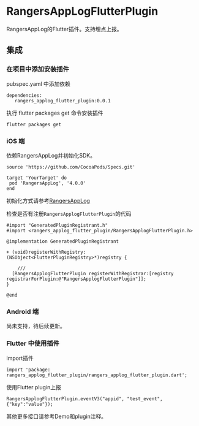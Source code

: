 # RangersAppLogFlutterPlugin

 RangersAppLog的Flutter插件。支持埋点上报。
 
##  集成

### 在项目中添加安装插件
pubspec.yaml 中添加依赖
 
 ```
 dependencies:
 	rangers_applog_flutter_plugin:0.0.1
 ```
 
 执行 flutter packages get 命令安装插件
 ```
 flutter packages get  
```

### iOS 端
 
依赖RangersAppLog并初始化SDK。
 
 ```
source 'https://github.com/CocoaPods/Specs.git'

target 'YourTarget' do
  pod 'RangersAppLog', '4.0.0'
end
 ```
初始化方式请参考[RangersAppLog](https://github.com/bytedance/RangersAppLog)
 
检查是否有注册`RangersApplogFlutterPlugin`的代码
 
```
#import "GeneratedPluginRegistrant.h"
#import <rangers_applog_flutter_plugin/RangersApplogFlutterPlugin.h>

@implementation GeneratedPluginRegistrant

+ (void)registerWithRegistry:(NSObject<FlutterPluginRegistry>*)registry {

	/// 
  [RangersApplogFlutterPlugin registerWithRegistrar:[registry registrarForPlugin:@"RangersApplogFlutterPlugin"]];
}

@end
```

### Android 端

尚未支持，待后续更新。
  
### Flutter 中使用插件 
import插件

```
import 'package: rangers_applog_flutter_plugin/rangers_applog_flutter_plugin.dart';
```

使用Flutter plugin上报

 ```
 RangersApplogFlutterPlugin.eventV3("appid", "test_event", {"key":"value"});
 ```

其他更多接口请参考Demo和plugin注释。

